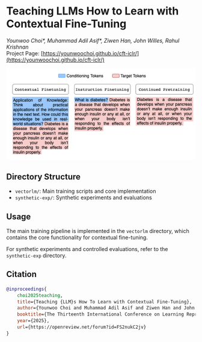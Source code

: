# Teaching LLMs How to Learn with Contextual Fine-Tuning

*Younwoo Choi\*, Muhammad Adil Asif\*, Ziwen Han, John Willes, Rahul Krishnan* <br>
Project Page: [https://younwoochoi.github.io/cft-iclr/](https://younwoochoi.github.io/cft-iclr/)

<p align="center">
  <img src="assets/main_fig.png" width="600px">
  <br>
</p>

## Directory Structure

- `vectorlm/`: Main training scripts and core implementation
- `synthetic-exp/`: Synthetic experiments and evaluations

## Usage

The main training pipeline is implemented in the `vectorlm` directory, which contains the core functionality for contextual fine-tuning.

For synthetic experiments and controlled evaluations, refer to the `synthetic-exp` directory.

## Citation

```bibtex
@inproceedings{
    choi2025teaching,
    title={Teaching {LLM}s How To Learn with Contextual Fine-Tuning},
    author={Younwoo Choi and Muhammad Adil Asif and Ziwen Han and John Willes and Rahul G. Krishnan},
    booktitle={The Thirteenth International Conference on Learning Representations},
    year={2025},
    url={https://openreview.net/forum?id=FS2nukC2jv}
}
```
